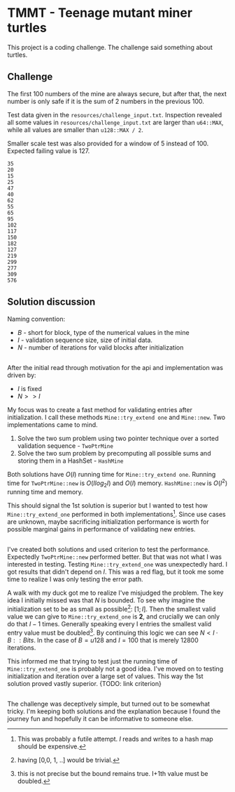 # TMMT - Teenage mutant miner turtles

This project is a coding challenge. The challenge said something about turtles.

## Challenge

The first 100 numbers of the mine are always secure, but after that, the next number is only safe if it is the sum of 2 numbers in the previous 100.

Test data given in the `resources/challenge_input.txt`.
Inspection revealed all some values in `resources/challenge_input.txt` are larger than `u64::MAX`, while all values are smaller
than `u128::MAX / 2`.

Smaller scale test was also provided for a window of 5 instead of 100. Expected failing value is 127.

```
35
20
15
25
47
40
62
55
65
95
102
117
150
182
127
219
299
277
309
576
```

## Solution discussion

Naming convention:

- $B$ - short for block, type of the numerical values in the mine
- $I$ - validation sequence size, size of initial data.
- $N$ - number of iterations for valid blocks after initialization

##

After the initial read through motivation for the api and implementation was driven by:
- $I$ is fixed
- $N >> I$

My focus was to create a fast method for validating entries after initialization. I call these methods `Mine::try_extend one` and `Mine::new`. Two implementations came to mind.
1) Solve the two sum problem using two pointer technique over a sorted validation sequence - `TwoPtrMine`
2) Solve the two sum problem by precomputing all possible sums and storing them in a HashSet - `HashMine`

Both solutions have $O(I)$ running time for `Mine::try_extend one`. Running time for `TwoPtrMine::new` is $O(Ilog_2I)$ and $O(I)$ memory. `HashMine::new` is $O(I^2)$ running time and memory.

This should signal the 1st solution is superior but I wanted to test how `Mine::try_extend_one` performed in both implementations[^1]. Since use cases are unknown, maybe sacrificing initialization performance is worth for possible marginal gains in performance of validating new entries.

##

I've created both solutions and used criterion to test the performance. Expectedly `TwoPtrMine::new` performed better. But that was not what I was interested in testing. Testing `Mine::try_extend_one` was unexpectedly hard. I got results that didn't depend on $I$. This was a red flag, but it took me some time to realize I was only testing the error path.

 A walk with my duck got me to realize I've misjudged the problem. The key idea I initially missed was that $N$ is bounded. To see why imagine the initialization set to be as small as
possible[^2]: $[1;I]$. Then the smallest valid value we can give to `Mine::try_extend_one` is **2**, and crucially we can only do that $I-1$ times.
Generally speaking every I entries the smallest valid entry value must be doubled[^3].
By continuing this logic we can see $N < I \cdot B::Bits$. In the case of $B = u128$ and $I=100$ that is merely $12 800$ iterations.

This informed me that trying to test just the running time of `Mine::try_extend_one` is probably not a good idea. I've moved on
to testing initialization and iteration over a large set of values. This way the 1st solution proved vastly superior. {TODO: link criterion}

##

The challenge was deceptively simple, but turned out to be somewhat tricky. I'm keeping both solutions and the explanation because I found the journey fun and hopefully it can be informative to someone else.

[^1]: This was probably a futile attempt. *I* reads and writes to a hash map should be expensive.
[^2]: having [0,0, 1, ..] would be trivial.
[^3]: this is not precise but the bound remains true. I+1th value must be doubled.

